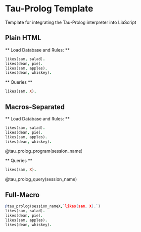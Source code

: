 <!--

author:   Andre Dietrich
email:    dietrich@ivs.cs.uni-magdeburg.de
version:  1.0.0
language: en_US
narrator: US English Female

script:   https://cdn.rawgit.com/liaScript/tau-prolog_template/master/js/tau-prolog.js

@tau_prolog_program
<script>
    window['@0'] = pl.create();
    var c = window['@0'].consult(`{X}`);
    if( c !== true )
        'error parsing program: ' + c.args[0]
    else
        "database loaded";
</script>
@end

@tau_prolog_query
<script>
    var q = window['@0'].query(`{X}`);
    if( q !== true ) {
        'error parsing query: ' + q.args[0]
    }
    else {
        var rslt = "";
        var c = true;
        var callback = function(answer) {
            if(answer == false)
                c = false;
            else
                rslt += pl.format_answer( answer ) + "<br>";
        };
        while(c)
            window['@0'].answer(callback);
        rslt;
    }
</script>
@end


@tau_prolog
```prolog
@2
```
@tau_prolog_program(@0)


```prolog
@1
```
@tau_prolog_query(@0)
@end

-->

# Tau-Prolog Template

Template for integrating the Tau-Prolog interpreter into LiaScript


## Plain HTML

** Load Database and Rules: **

```prolog
likes(sam, salad).
likes(dean, pie).
likes(sam, apples).
likes(dean, whiskey).
```
<script>
    window['session'] = pl.create();
    var c = window['session'].consult(`{X}`);

    if( c !== true ) {
        'error parsing program: ' + c.args[0]
    }
    else {
        "database loaded";
    }
</script>

** Queries **

```prolog
likes(sam, X).
```
<script>
    var q = window['session'].query(`{X}`);

    if( q !== true ) {
        'error parsing query: ' + q.args[0]
    }
    else {
        var rslt = "";
        var c = true;

        var callback = function(answer) {
            if(answer == false) {
                c = false;
            } else {
                rslt += pl.format_answer( answer ) + "<br>";
            }
        };

        while(c) {
            window['session'].answer(callback);
        }
        rslt;
    }
</script>


## Macros-Separated

** Load Database and Rules: **

```prolog
likes(sam, salad).
likes(dean, pie).
likes(sam, apples).
likes(dean, whiskey).
```
@tau_prolog_program(session_name)

** Queries **

```prolog
likes(sam, X).
```
@tau_prolog_query(session_name)


## Full-Macro

```prolog
@tau_prolog(session_nameX,`likes(sam, X).`)
likes(sam, salad).
likes(dean, pie).
likes(sam, apples).
likes(dean, whiskey).
```
